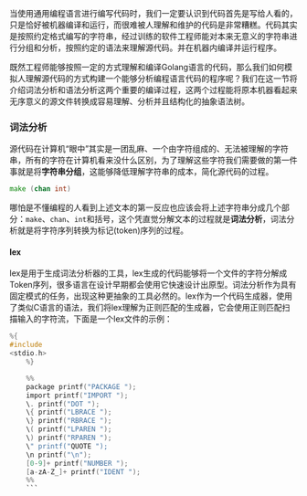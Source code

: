 当使用通用编程语言进行编写代码时，我们一定要认识到代码首先是写给人看的，只是恰好被机器编译和运行，而很难被人理解和维护的代码是非常糟糕。代码其实是按照约定格式编写的字符串，经过训练的软件工程师能对本来无意义的字符串进行分组和分析，按照约定的语法来理解源代码。并在机器内编译并运行程序。

既然工程师能够按照一定的方式理解和编译Golang语言的代码，那么我们如何模拟人理解源代码的方式构建一个能够分析编程语言代码的程序呢？我们在这一节将介绍词法分析和语法分析这两个重要的编译过程，这两个过程能将原本机器看起来无序意义的源文件转换成容易理解、分析并且结构化的抽象语法树。

### 词法分析

源代码在计算机“眼中”其实是一团乱麻、一个由字符组成的、无法被理解的字符串，所有的字符在计算机看来没什么区别，为了理解这些字符我们需要做的第一件事就是将**字符串分组**，这能够降低理解字符串的成本，简化源代码的过程。

```Go
make (chan int)
```

哪怕是不懂编程的人看到上述文本的第一反应也应该会将上述字符串分成几个部分：`make`、`chan`、`int`和括号，这个凭直觉分解文本的过程就是**词法分析**，词法分析就是将字符序列转换为标记(token)序列的过程。

#### lex

lex是用于生成词法分析器的工具，lex生成的代码能够将一个文件的字符分解成Token序列，很多语言在设计早期都会使用它快速设计出原型。词法分析作为具有固定模式的任务，出现这种更抽象的工具必然的。lex作为一个代码生成器，使用了类似C语言的语法，我们将lex理解为正则匹配的生成器，它会使用正则匹配扫描输入的字符流，下面是一个lex文件的示例：

```c
%{
#include
<stdio.h>
    %}

    %%
    package printf("PACKAGE ");
    import printf("IMPORT ");
    \. printf("DOT ");
    \{ printf("LBRACE ");
    \} printf("RBRACE ");
    \( printf("LPAREN ");
    \) printf("RPAREN ");
    \" printf("QUOTE ");
    \n printf("\n");
    [0-9]+ printf("NUMBER ");
    [a-zA-Z_]+ printf("IDENT ");
    %%
    ```